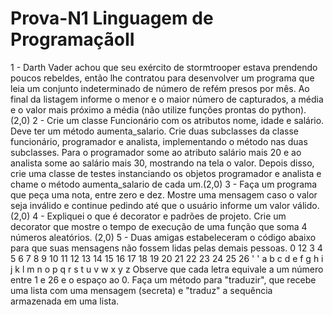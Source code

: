 # Prova-N1 Linguagem de ProgramaçãoII
1 - Darth Vader achou que seu exército de stormtrooper estava prendendo poucos
rebeldes, então lhe contratou para desenvolver um programa que leia um conjunto
indeterminado de número de refém presos por mês. Ao final da listagem informe o
menor e o maior número de capturados, a média e o valor mais próximo a média (não
utilize funções prontas do python). (2,0)
2 - Crie um classe Funcionário com os atributos nome, idade e salário. Deve ter
um método aumenta_salario. Crie duas subclasses da classe funcionário,
programador e analista, implementando o método nas duas subclasses. Para
o programador some ao atributo salário mais 20 e ao analista some ao salário
mais 30, mostrando na tela o valor. Depois disso, crie uma classe de testes
instanciando os objetos programador e analista e chame o método
aumenta_salario de cada um.(2,0)
3 - Faça um programa que peça uma nota, entre zero e dez. Mostre uma mensagem
caso o valor seja inválido e continue pedindo até que o usuário informe um valor
válido.(2,0)
4 - Expliquei o que é decorator e padrões de projeto. Crie um decorator que mostre
o tempo de execução de uma função que soma 4 números aleatórios. (2,0)
5 - Duas amigas estabeleceram o código abaixo para que suas mensagens não
fossem lidas pelas demais pessoas.
0 12 3 4 5 6 7 8 9 10 11 12 13 14 15 16 17 18 19 20 21 22 23 24 25 26
' ' a b c d e f g h i j k l m n o p q r s t u v w x y z
Observe que cada letra equivale a um número entre 1 e 26 e o espaço ao 0.
Faça um método para "traduzir", que recebe uma lista com uma mensagem
(secreta) e "traduz" a sequência armazenada em uma lista.
